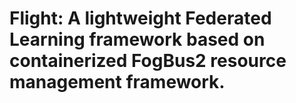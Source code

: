 # Flight: A lightweight Federated Learning framework based on containerized FogBus2 resource management framework. 
